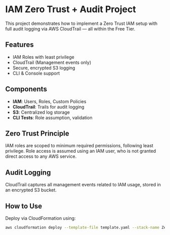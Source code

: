 # IAM Zero Trust + Audit Project

This project demonstrates how to implement a Zero Trust IAM setup with full audit logging via AWS CloudTrail — all within the Free Tier.

## Features

- IAM Roles with least privilege
- CloudTrail (Management events only)
- Secure, encrypted S3 logging
- CLI & Console support

## Components

- **IAM**: Users, Roles, Custom Policies
- **CloudTrail**: Trails for audit logging
- **S3**: Centralized log storage
- **CLI Tests**: Role assumption, validation

## Zero Trust Principle

IAM roles are scoped to minimum required permissions, following least privilege. Role access is assumed using an IAM user, who is not granted direct access to any AWS service.

## Audit Logging

CloudTrail captures all management events related to IAM usage, stored in an encrypted S3 bucket.

## How to Use

Deploy via CloudFormation using:

```bash
aws cloudformation deploy --template-file template.yaml --stack-name ZeroTrustLab
